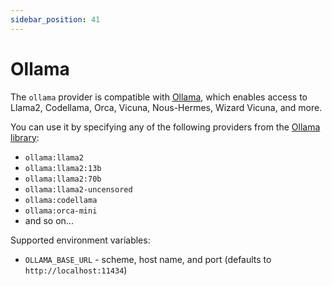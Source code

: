 ```yaml
---
sidebar_position: 41
---
```


# Ollama

The `ollama` provider is compatible with [Ollama](https://github.com/jmorganca/ollama), which enables access to Llama2, Codellama, Orca, Vicuna, Nous-Hermes, Wizard Vicuna, and more.

You can use it by specifying any of the following providers from the [Ollama library](https://ollama.ai/library):

- `ollama:llama2`
- `ollama:llama2:13b`
- `ollama:llama2:70b`
- `ollama:llama2-uncensored`
- `ollama:codellama`
- `ollama:orca-mini`
- and so on...

Supported environment variables:

- `OLLAMA_BASE_URL` - scheme, host name, and port (defaults to `http://localhost:11434`)
